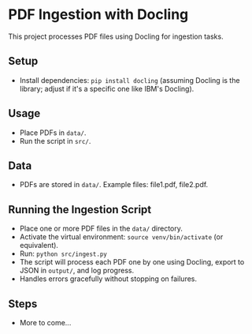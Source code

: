 # PDF Ingestion with Docling

This project processes PDF files using Docling for ingestion tasks.

## Setup
- Install dependencies: `pip install docling` (assuming Docling is the library; adjust if it's a specific one like IBM's Docling).

## Usage
- Place PDFs in `data/`.
- Run the script in `src/`.

## Data
- PDFs are stored in `data/`. Example files: file1.pdf, file2.pdf.

## Running the Ingestion Script
- Place one or more PDF files in the `data/` directory.
- Activate the virtual environment: `source venv/bin/activate` (or equivalent).
- Run: `python src/ingest.py`
- The script will process each PDF one by one using Docling, export to JSON in `output/`, and log progress.
- Handles errors gracefully without stopping on failures.

## Steps
- More to come...